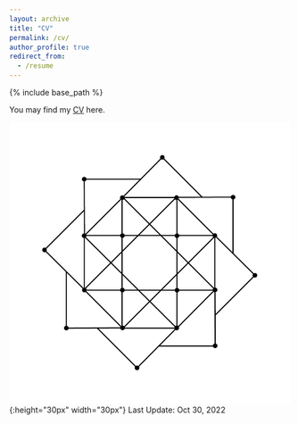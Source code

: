 ```yaml
---
layout: archive
title: "CV"
permalink: /cv/
author_profile: true
redirect_from:
  - /resume
---
```


{% include base_path %}

You may find my [CV](CV-Likun.pdf) here.

![geometry](geometry.png){:height="30px" width="30px"} Last Update: Oct 30, 2022